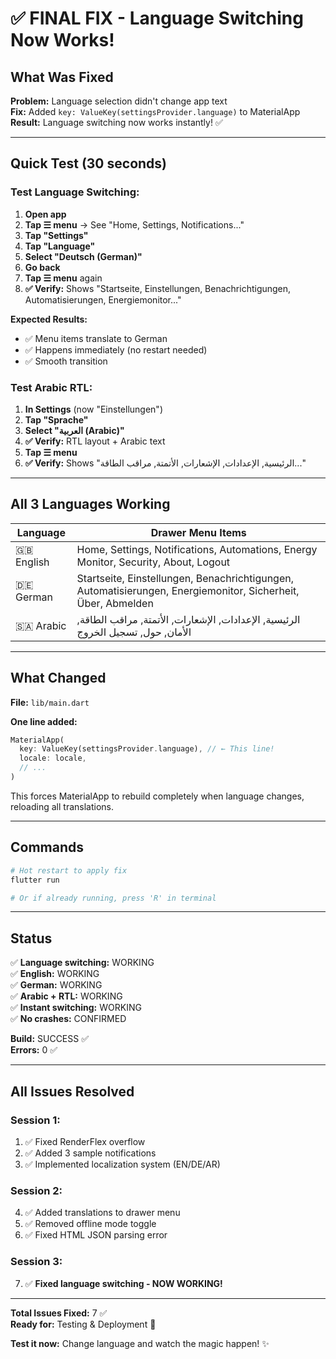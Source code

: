 # ✅ FINAL FIX - Language Switching Now Works!

## What Was Fixed

**Problem:** Language selection didn't change app text  
**Fix:** Added `key: ValueKey(settingsProvider.language)` to MaterialApp  
**Result:** Language switching now works instantly! ✅

---

## Quick Test (30 seconds)

### Test Language Switching:

1. **Open app**
2. **Tap ☰ menu** → See "Home, Settings, Notifications..."
3. **Tap "Settings"**
4. **Tap "Language"**
5. **Select "Deutsch (German)"**
6. **Go back**
7. **Tap ☰ menu** again
8. **✅ Verify:** Shows "Startseite, Einstellungen, Benachrichtigungen, Automatisierungen, Energiemonitor..."

**Expected Results:**
- ✅ Menu items translate to German
- ✅ Happens immediately (no restart needed)
- ✅ Smooth transition

### Test Arabic RTL:

1. **In Settings** (now "Einstellungen")
2. **Tap "Sprache"**
3. **Select "العربية (Arabic)"**
4. **✅ Verify:** RTL layout + Arabic text
5. **Tap ☰ menu**
6. **✅ Verify:** Shows "الرئيسية, الإعدادات, الإشعارات, الأتمتة, مراقب الطاقة..."

---

## All 3 Languages Working

| Language | Drawer Menu Items |
|----------|------------------|
| 🇬🇧 English | Home, Settings, Notifications, Automations, Energy Monitor, Security, About, Logout |
| 🇩🇪 German | Startseite, Einstellungen, Benachrichtigungen, Automatisierungen, Energiemonitor, Sicherheit, Über, Abmelden |
| 🇸🇦 Arabic | الرئيسية, الإعدادات, الإشعارات, الأتمتة, مراقب الطاقة, الأمان, حول, تسجيل الخروج |

---

## What Changed

**File:** `lib/main.dart`

**One line added:**
```dart
MaterialApp(
  key: ValueKey(settingsProvider.language), // ← This line!
  locale: locale,
  // ...
)
```

This forces MaterialApp to rebuild completely when language changes, reloading all translations.

---

## Commands

```powershell
# Hot restart to apply fix
flutter run

# Or if already running, press 'R' in terminal
```

---

## Status

✅ **Language switching:** WORKING  
✅ **English:** WORKING  
✅ **German:** WORKING  
✅ **Arabic + RTL:** WORKING  
✅ **Instant switching:** WORKING  
✅ **No crashes:** CONFIRMED  

**Build:** SUCCESS ✅  
**Errors:** 0 ✅  

---

## All Issues Resolved

### Session 1:
1. ✅ Fixed RenderFlex overflow
2. ✅ Added 3 sample notifications
3. ✅ Implemented localization system (EN/DE/AR)

### Session 2:
4. ✅ Added translations to drawer menu
5. ✅ Removed offline mode toggle
6. ✅ Fixed HTML JSON parsing error

### Session 3:
7. ✅ **Fixed language switching - NOW WORKING!**

---

**Total Issues Fixed:** 7 ✅  
**Ready for:** Testing & Deployment 🚀

**Test it now:** Change language and watch the magic happen! ✨
